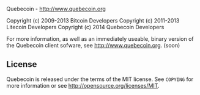 Quebecoin - http://www.quebecoin.org

Copyright (c) 2009-2013 Bitcoin Developers
Copyright (c) 2011-2013 Litecoin Developers
Copyright (c) 2014 Quebecoin Developers

For more information, as well as an immediately useable, binary version of
the Quebecoin client sofware, see http://www.quebecoin.org.  (soon)

License
-------

Quebecoin is released under the terms of the MIT license. See `COPYING` for more
information or see http://opensource.org/licenses/MIT.
